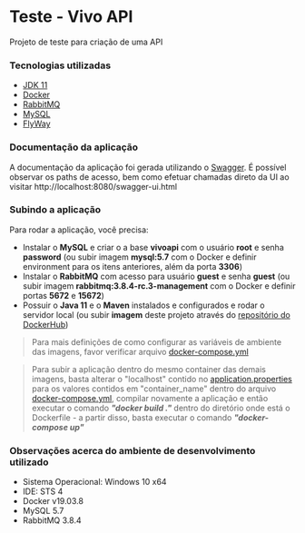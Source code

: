 # Teste - Vivo API
Projeto de teste para criação de uma API

### Tecnologias utilizadas
- [JDK 11](https://www.oracle.com/technetwork/java/javase/downloads/jdk11-downloads-5066655.html)
- [Docker](https://www.docker.com/products/docker-desktop)
- [RabbitMQ](https://www.rabbitmq.com/#getstarted)
- [MySQL](https://www.mysql.com/downloads/)
- [FlyWay](https://flywaydb.org/download/)

### Documentação da aplicação
A documentação da aplicação foi gerada utilizando o [Swagger](https://swagger.io/tools/). 
É possível observar os paths de acesso, bem como efetuar chamadas direto da UI ao visitar http://localhost:8080/swagger-ui.html

### Subindo a aplicação
Para rodar a aplicação, você precisa:
- Instalar o **MySQL** e criar o a base **vivoapi** com o usuário **root** e senha **password** (ou subir imagem **mysql:5.7** com o Docker e definir environment para os itens anteriores, além da porta **3306**)
- Instalar o **RabbitMQ** com acesso para usuário **guest** e senha **guest** (ou subir imagem **rabbitmq:3.8.4-rc.3-management** com o Docker e definir portas **5672** e **15672**)
- Possuir o **Java 11** e o **Maven** instalados e configurados e rodar o servidor local (ou subir **imagem** deste projeto através do [repositório do DockerHub](https://hub.docker.com/repository/docker/felipekx/vivo-api))

> Para mais definições de como configurar as variáveis de ambiente das imagens, favor verificar arquivo [docker-compose.yml](https://github.com/lfaraujo/teste-api/blob/master/docker-compose.yml)

> Para subir a aplicação dentro do mesmo container das demais imagens, basta alterar o "localhost" contido no [application.properties](https://github.com/lfaraujo/teste-api/blob/master/src/main/resources/application.properties) para os valores contidos em "container_name" dentro do arquivo [docker-compose.yml](https://github.com/lfaraujo/teste-api/blob/master/docker-compose.yml), compilar novamente a aplicação e então executar o comando ***"docker build ."*** dentro do diretório onde está o Dockerfile - a partir disso, basta executar o comando ***"docker-compose up"***

### Observações acerca do ambiente de desenvolvimento utilizado
- Sistema Operacional: Windows 10 x64
- IDE: STS 4
- Docker v19.03.8
- MySQL 5.7
- RabbitMQ 3.8.4

